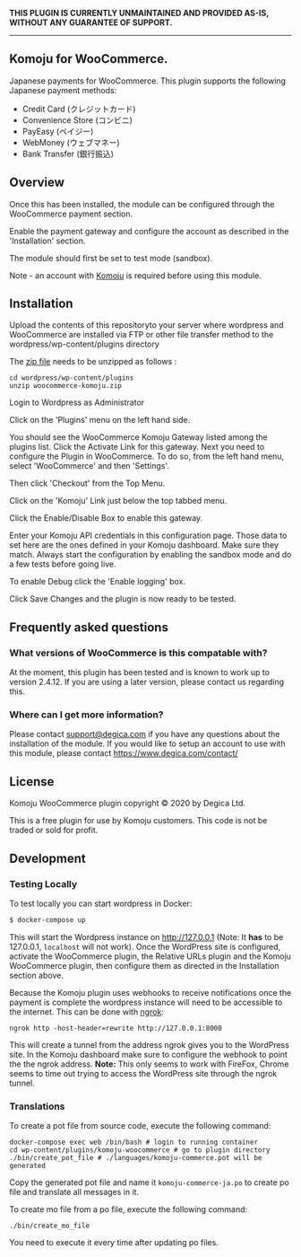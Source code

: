 **THIS PLUGIN IS CURRENTLY UNMAINTAINED AND PROVIDED AS-IS, WITHOUT ANY
GUARANTEE OF SUPPORT.**

---

## Komoju for WooCommerce.

Japanese payments for WooCommerce.
This plugin supports the following Japanese payment methods:

* Credit Card (クレジットカード)
* Convenience Store (コンビニ)
* PayEasy (ペイジー)
* WebMoney (ウェブマネー)
* Bank Transfer (銀行振込)

## Overview

Once this has been installed, the module can be configured through the
WooCommerce payment section.

Enable the payment gateway and configure the account as described in the
'Installation' section.

The module should first be set to test mode (sandbox).

Note - an account with [Komoju](https://komoju.com) is required before using this
module.

## Installation

Upload the contents of this repositoryto your server where wordpress and WooCommerce are installed
via FTP or other file transfer method to the wordpress/wp-content/plugins
directory

The [zip file](https://github.com/komoju/komoju-woocommerce/archive/master.zip) needs to be unzipped as follows :

```
cd wordpress/wp-content/plugins
unzip woocommerce-komoju.zip
```

Login to Wordpress as Administrator 

Click on the 'Plugins' menu on the left hand side.

You should see the WooCommerce Komoju Gateway listed among the plugins list. Click the Activate Link
for this gateway.
Next you need to configure the Plugin in WooCommerce. To do so, from the left hand menu, 
select 'WooCommerce' and then 'Settings'.

Then click 'Checkout' from the Top Menu.

Click on the 'Komoju' Link just below the top tabbed menu.

Click the Enable/Disable Box to enable this gateway.

Enter your Komoju API credentials in this configuration page. Those data to set here are the ones defined in your Komoju dashboard.
Make sure they match.
Always start the configuration by enabling the sandbox mode and do a few tests before going live.

To enable Debug click the 'Enable logging' box.

Click Save Changes and the plugin is now ready to be tested.

## Frequently asked questions

### What versions of WooCommerce is this compatable with?

At the moment, this plugin has been tested and is known to work up to version
2.4.12. If you are using a later version, please contact us regarding this.

### Where can I get more information?

Please contact support@degica.com if you have any questions about
the installation of the module. If you would like to setup an account to use
with this module, please contact https://www.degica.com/contact/

## License

Komoju WooCommerce plugin copyright © 2020 by Degica Ltd.

This is a free plugin for use by Komoju customers. This code is not be traded or sold for profit.

## Development

### Testing Locally

To test locally you can start wordpress in Docker:
```bash
$ docker-compose up
```

This will start the Wordpress instance on http://127.0.0.1 (Note: It **has** to be 127.0.0.1, `localhost` will not work). Once the WordPress site is configured, activate the WooCommerce plugin, the Relative URLs plugin and the Komoju WooCommerce plugin, then configure them as directed in the Installation section above.

Because the Komoju plugin uses webhooks to receive notifications once the payment is complete the wordpress instance will need to be accessible to the internet. This can be done with [ngrok](https://ngrok.com/):

```
ngrok http -host-header=rewrite http://127.0.0.1:8000
```

This will create a tunnel from the address ngrok gives you to the WordPress site. In the Komoju dashboard make sure to configure the webhook to point the the ngrok address. **Note:** This only seems to work with FireFox, Chrome seems to time out trying to access the WordPress site through the ngrok tunnel.

### Translations

To create a pot file from source code, execute the following command:

```
docker-compose exec web /bin/bash # login to running container
cd wp-content/plugins/komoju-woocommerce # go to plugin directory
./bin/create_pot_file # ./languages/komoju-commerce.pot will be generated
```

Copy the generated pot file and name it `komoju-commerce-ja.po` to create po file and translate all messages in it.

To create mo file from a po file, execute the following command:

```
./bin/create_mo_file
```

You need to execute it every time after updating po files.
